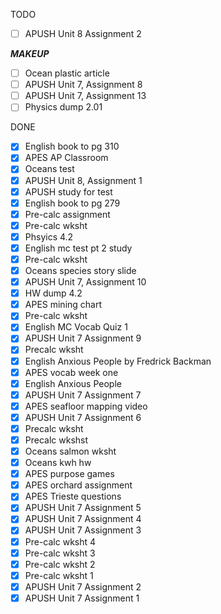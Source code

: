 TODO
- [ ] APUSH Unit 8 Assignment 2

***MAKEUP***
- [ ] Ocean plastic article
- [ ] APUSH Unit 7, Assignment 8
- [ ] APUSH Unit 7, Assignment 13
- [ ] Physics dump 2.01

DONE
- [X] English book to pg 310
- [X] APES AP Classroom
- [X] Oceans test
- [X] APUSH Unit 8, Assignment 1
- [X] APUSH study for test
- [X] English book to pg 279
- [X] Pre-calc assignment
- [X] Pre-calc wksht
- [X] Phsyics 4.2
- [X] English mc test pt 2 study
- [X] Pre-calc wksht
- [X] Oceans species story slide
- [X] APUSH Unit 7, Assignment 10
- [X] HW dump 4.2
- [X] APES mining chart
- [X] Pre-calc wksht
- [X] English MC Vocab Quiz 1
- [X] APUSH Unit 7 Assignment 9
- [X] Precalc wksht
- [X] English Anxious People by Fredrick Backman
- [X] APES vocab week one
- [X] English Anxious People
- [X] APUSH Unit 7 Assignment 7
- [X] APES seafloor mapping video
- [X] APUSH Unit 7 Assignment 6
- [X] Precalc wksht
- [X] Precalc wkshst
- [X] Oceans salmon wksht
- [X] Oceans kwh hw
- [X] APES purpose games
- [X] APES orchard assignment
- [X] APES Trieste questions
- [X] APUSH Unit 7 Assignment 5
- [X] APUSH Unit 7 Assignment 4
- [X] APUSH Unit 7 Assignment 3
- [X] Pre-calc wksht 4
- [X] Pre-calc wksht 3
- [X] Pre-calc wksht 2
- [X] Pre-calc wksht 1
- [X] APUSH Unit 7 Assignment 2
- [X] APUSH Unit 7 Assignment 1

